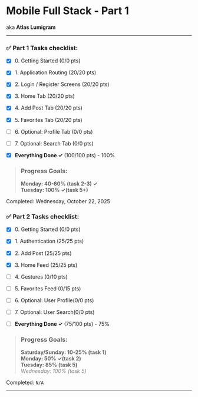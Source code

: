 # Mobile Full Stack - Part 1
aka **Atlas Lumigram**

----

### ✅ Part 1 Tasks checklist:
- [X] ​0. Getting Started (0/0 pts)
- [X] ​1. Application Routing (20/20 pts)
- [X] ​2. Login / Register Screens (20/20 pts)
- [X] ​3. Home Tab (20/20 pts)
- [X] ​4. Add Post Tab (20/20 pts)
- [X] ​5. Favorites Tab (20/20 pts)


- [ ] ​6. Optional: Profile Tab (0/0 pts)
- [ ] ​7. Optional: Search Tab (0/0 pts)


- [X] **Everything Done ✓** (100/100 pts) - 100%

>### Progress Goals:
><strong>Monday: 40-60% (task 2-3) ✓</strong>  
<strong>Tuesday: 100% ✓(task 5+)</strong> 

Completed: Wednesday, October 22, 2025


### ✅ Part 2 Tasks checklist:
- [X] ​0. Getting Started (0/0 pts)
- [X] ​1. Authentication (25/25 pts)
- [X] ​2. Add Post (25/25 pts)
- [X] ​3. Home Feed (25/25 pts)
- [ ] ​4. Gestures (0/10 pts)
- [ ] ​5. Favorites Feed (0/15 pts)


- [ ] ​6. Optional: User Profile(0/0 pts)
- [ ] ​7. Optional: User Search(0/0 pts)


- [ ] **Everything Done ✓** (75/100 pts) - 75%

>### Progress Goals:
><strong>Saturday/Sunday: 10-25% (task 1)</strong>  
<strong>Monday: 50% ✓(task 2)</strong>  
<strong>Tuesday: 85% (task 5)</strong>  
<em style="color: gray">Wednesday: 100% (task 5)</em>

Completed: `N/A`

---
